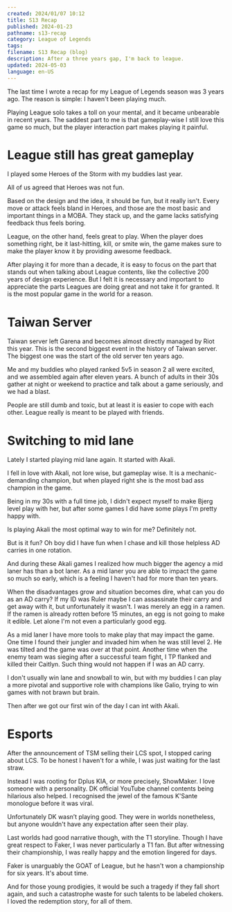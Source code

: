 ```yaml
---
created: 2024/01/07 10:12
title: S13 Recap
published: 2024-01-23
pathname: s13-recap
category: League of Legends
tags: 
filename: S13 Recap (blog)
description: After a three years gap, I'm back to league.
updated: 2024-05-03
language: en-US
---
```

The last time I wrote a recap for my League of Legends season was 3 years ago. The reason is simple: I haven't been playing much.

Playing League solo takes a toll on your mental, and it became unbearable in recent years. The saddest part to me is that gameplay-wise I still love this game so much, but the player interaction part makes playing it painful.
# League still has great gameplay
I played some Heroes of the Storm with my buddies last year.

All of us agreed that Heroes was not fun.

Based on the design and the idea, it should be fun, but it really isn't. Every move or attack feels bland in Heroes, and those are the most basic and important things in a MOBA. They stack up, and the game lacks satisfying feedback thus feels boring.

League, on the other hand, feels great to play. When the player does something right, be it last-hitting, kill, or smite win, the game makes sure to make the player know it by providing awesome feedback.

After playing it for more than a decade, it is easy to focus on the part that stands out when talking about League contents, like the collective 200 years of design experience. But I felt it is necessary and important to appreciate the parts Leagues are doing great and not take it for granted. It is the most popular game in the world for a reason.
# Taiwan Server
Taiwan server left Garena and becomes almost directly managed by Riot this year. This is the second biggest event in the history of Taiwan server. The biggest one was the start of the old server ten years ago.

Me and my buddies who played ranked 5v5 in season 2 all were excited, and we assembled again after eleven years. A bunch of adults in their 30s gather at night or weekend to practice and talk about a game seriously, and we had a blast.

People are still dumb and toxic, but at least it is easier to cope with each other. League really is meant to be played with friends.
# Switching to mid lane
Lately I started playing mid lane again. It started with Akali.

I fell in love with Akali, not lore wise, but gameplay wise. It is a mechanic-demanding champion, but when played right she is the most bad ass champion in the game.

Being in my 30s with a full time job, I didn't expect myself to make Bjerg level play with her, but after some games I did have some plays I'm pretty happy with.

Is playing Akali the most optimal way to win for me? Definitely not.

But is it fun? Oh boy did I have fun when I chase and kill those helpless AD carries in one rotation.

And during these Akali games I realized how much bigger the agency a mid laner has than a bot laner. As a mid laner you are able to impact the game so much so early, which is a feeling I haven't had for more than ten years.

When the disadvantages grow and situation becomes dire, what can you do as an AD carry? If my ID was Ruler maybe I can assassinate their carry and get away with it, but unfortunately it wasn't. I was merely an egg in a ramen. If the ramen is already rotten before 15 minutes, an egg is not going to make it edible. Let alone I'm not even a particularly good egg.

As a mid laner I have more tools to make play that may impact the game. One time I found their jungler and invaded him when he was still level 2. He was tilted and the game was over at that point. Another time when the enemy team was sieging after a successful team fight, I TP flanked and killed their Caitlyn. Such thing would not happen if I was an AD carry.

I don't usually win lane and snowball to win, but with my buddies I can play a more pivotal and supportive role with champions like Galio, trying to win games with not brawn but brain.

Then after we got our first win of the day I can int with Akali.


# Esports
After the announcement of TSM selling their LCS spot, I stopped caring about LCS. To be honest I haven't for a while, I was just waiting for the last straw.

Instead I was rooting for Dplus KIA, or more precisely, ShowMaker. I love someone with a personality. DK official YouTube channel contents being hilarious also helped. I recognised the jewel of the famous K'Sante monologue before it was viral.

Unfortunately DK wasn’t playing good. They were in worlds nonetheless, but anyone wouldn't have any expectation after seen their play.

Last worlds had good narrative though, with the T1 storyline. Though I have great respect to Faker, I was never particularly a T1 fan. But after witnessing their championship, I was really happy and the emotion lingered for days.

Faker is unarguably the GOAT of League, but he hasn't won a championship for six years. It's about time.

And for those young prodigies, it would be such a tragedy if they fall short again, and such a catastrophe waste for such talents to be labeled chokers. I loved the redemption story, for all of them.
